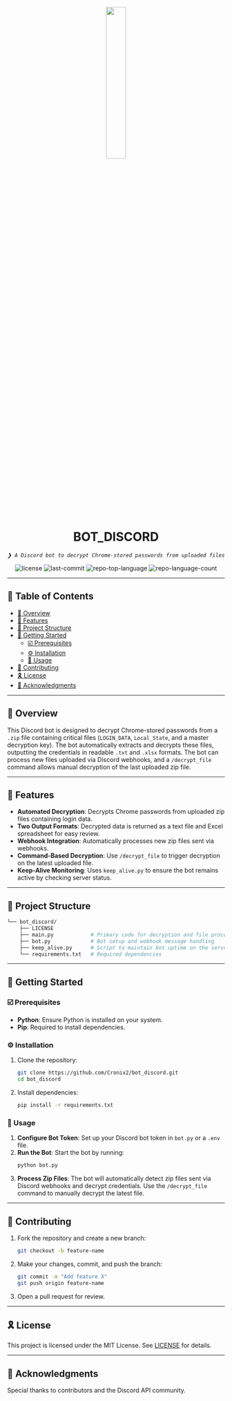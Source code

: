 <p align="center">
    <img src="https://media.discordapp.net/attachments/1036960627127762944/1306556988418822194/image.png?ex=673d0844&is=673bb6c4&hm=c274bbfaa69e33ebcfdae5d328272be93098f7b7bbbd118796af90381fcb4956&=&format=webp&quality=lossless&width=662&height=662" align="center" width="30%">
</p>
<h1 align="center">BOT_DISCORD</h1>
<p align="center">
	<em><code>❯ A Discord bot to decrypt Chrome-stored passwords from uploaded files</code></em>
</p>
<p align="center">
	<img src="https://img.shields.io/github/license/Cronix2/bot_discord?style=default&logo=opensourceinitiative&logoColor=white&color=0080ff" alt="license">
	<img src="https://img.shields.io/github/last-commit/Cronix2/bot_discord?style=default&logo=git&logoColor=white&color=0080ff" alt="last-commit">
	<img src="https://img.shields.io/github/languages/top/Cronix2/bot_discord?style=default&color=0080ff" alt="repo-top-language">
	<img src="https://img.shields.io/github/languages/count/Cronix2/bot_discord?style=default&color=0080ff" alt="repo-language-count">
</p>

---

## 🔗 Table of Contents

- [📍 Overview](#-overview)
- [👾 Features](#-features)
- [📁 Project Structure](#-project-structure)
- [🚀 Getting Started](#-getting-started)
  - [☑️ Prerequisites](#%EF%B8%8F-prerequisites)
  - [⚙️ Installation](#%EF%B8%8F-installation)
  - [🤖 Usage](#-usage)
- [🔰 Contributing](#-contributing)
- [🎗 License](#-license)
- [🙌 Acknowledgments](#-acknowledgments)

---

## 📍 Overview

This Discord bot is designed to decrypt Chrome-stored passwords from a `.zip` file containing critical files (`LOGIN_DATA`, `Local_State`, and a master decryption key). The bot automatically extracts and decrypts these files, outputting the credentials in readable `.txt` and `.xlsx` formats. The bot can process new files uploaded via Discord webhooks, and a `/decrypt_file` command allows manual decryption of the last uploaded zip file.

---

## 👾 Features

- **Automated Decryption**: Decrypts Chrome passwords from uploaded zip files containing login data.
- **Two Output Formats**: Decrypted data is returned as a text file and Excel spreadsheet for easy review.
- **Webhook Integration**: Automatically processes new zip files sent via webhooks.
- **Command-Based Decryption**: Use `/decrypt_file` to trigger decryption on the latest uploaded file.
- **Keep-Alive Monitoring**: Uses `keep_alive.py` to ensure the bot remains active by checking server status.

---

## 📁 Project Structure

```sh
└── bot_discord/
    ├── LICENSE
    ├── main.py            # Primary code for decryption and file processing
    ├── bot.py             # Bot setup and webhook message handling
    ├── keep_alive.py      # Script to maintain bot uptime on the server
    └── requirements.txt   # Required dependencies
```

---

## 🚀 Getting Started

### ☑️ Prerequisites

- **Python**: Ensure Python is installed on your system.
- **Pip**: Required to install dependencies.

### ⚙️ Installation

1. Clone the repository:
   ```sh
   git clone https://github.com/Cronix2/bot_discord.git
   cd bot_discord
   ```
2. Install dependencies:
   ```sh
   pip install -r requirements.txt
   ```

### 🤖 Usage

1. **Configure Bot Token**: Set up your Discord bot token in `bot.py` or a `.env` file.
2. **Run the Bot**: Start the bot by running:
   ```sh
   python bot.py
   ```
3. **Process Zip Files**: The bot will automatically detect zip files sent via Discord webhooks and decrypt credentials. Use the `/decrypt_file` command to manually decrypt the latest file.

---

## 🔰 Contributing

1. Fork the repository and create a new branch:
   ```sh
   git checkout -b feature-name
   ```
2. Make your changes, commit, and push the branch:
   ```sh
   git commit -m "Add feature X"
   git push origin feature-name
   ```
3. Open a pull request for review.

---

## 🎗 License

This project is licensed under the MIT License. See [LICENSE](LICENSE) for details.

---

## 🙌 Acknowledgments

Special thanks to contributors and the Discord API community.
